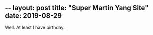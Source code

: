 --
layout: post
title: "Super Martin Yang Site"
date: 2019-08-29
---

Well. At least I have birthday. 
